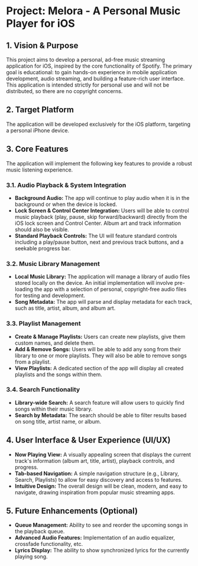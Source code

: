 # Project: Melora - A Personal Music Player for iOS

## 1. Vision & Purpose

This project aims to develop a personal, ad-free music streaming application for iOS, inspired by the core functionality of Spotify. The primary goal is educational: to gain hands-on experience in mobile application development, audio streaming, and building a feature-rich user interface. This application is intended strictly for personal use and will not be distributed, so there are no copyright concerns.

## 2. Target Platform

The application will be developed exclusively for the iOS platform, targeting a personal iPhone device.

## 3. Core Features

The application will implement the following key features to provide a robust music listening experience.

### 3.1. Audio Playback & System Integration

-   **Background Audio:** The app will continue to play audio when it is in the background or when the device is locked.
-   **Lock Screen & Control Center Integration:** Users will be able to control music playback (play, pause, skip forward/backward) directly from the iOS lock screen and Control Center. Album art and track information should also be visible.
-   **Standard Playback Controls:** The UI will feature standard controls including a play/pause button, next and previous track buttons, and a seekable progress bar.

### 3.2. Music Library Management

-   **Local Music Library:** The application will manage a library of audio files stored locally on the device. An initial implementation will involve pre-loading the app with a selection of personal, copyright-free audio files for testing and development.
-   **Song Metadata:** The app will parse and display metadata for each track, such as title, artist, album, and album art.

### 3.3. Playlist Management

-   **Create & Manage Playlists:** Users can create new playlists, give them custom names, and delete them.
-   **Add & Remove Songs:** Users will be able to add any song from their library to one or more playlists. They will also be able to remove songs from a playlist.
-   **View Playlists:** A dedicated section of the app will display all created playlists and the songs within them.

### 3.4. Search Functionality

-   **Library-wide Search:** A search feature will allow users to quickly find songs within their music library.
-   **Search by Metadata:** The search should be able to filter results based on song title, artist name, or album.

## 4. User Interface & User Experience (UI/UX)

-   **Now Playing View:** A visually appealing screen that displays the current track's information (album art, title, artist), playback controls, and progress.
-   **Tab-based Navigation:** A simple navigation structure (e.g., Library, Search, Playlists) to allow for easy discovery and access to features.
-   **Intuitive Design:** The overall design will be clean, modern, and easy to navigate, drawing inspiration from popular music streaming apps.

## 5. Future Enhancements (Optional)

-   **Queue Management:** Ability to see and reorder the upcoming songs in the playback queue.
-   **Advanced Audio Features:** Implementation of an audio equalizer, crossfade functionality, etc.
-   **Lyrics Display:** The ability to show synchronized lyrics for the currently playing song.
